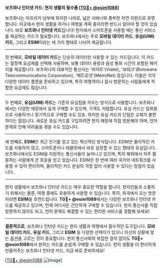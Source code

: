 **보츠와나 인터넷 카드: 현지 생활의 필수품 [[TG💪+ @esim1088](https://t.me/s/esim1088)]**

보츠와나는 아프리카 남부에 위치한 나라로, 넓은 사바나와 풍부한 자연 자원으로 유명합니다. 이곳에서 현지 생활을 하거나 여행을 계획 중이라면 반드시 알아야 할 것이 있습니다. 바로 **보츠와나 인터넷 카드**입니다! 현지에서 스마트폰을 사용할 때는 통신 서비스를 제공하는 카드가 필요합니다. 보츠와나에서는 주로 **모바일 데이터 카드**, **유심(UIM) 카드**, 그리고 **ESIM**이라는 세 가지 형태로 나뉘어 제공됩니다.

---

첫 번째로, **모바일 데이터 카드**는 단순히 데이터만 사용할 수 있는 카드입니다. 이 카드는 월정액 요금제를 선택해 사용하며, 보통 데이터 용량과 음성 통화 시간이 포함된 패키지를 제공합니다. 보츠와나의 대표적인 통신사는 '비아트'(Viatel), '보테크'(Botswana Telecommunications Corporation), '메트로넷'(MetroNet) 등입니다. 이들은 각각 다양한 데이터 플랜을 준비하고 있으며, 특히 여행객이나 잠시 방문하는 사람들에게 적합한 요금제도 많습니다.

---

두 번째로, **유심(UIM) 카드**는 기존의 유심칩을 끼우는 방식으로 사용합니다. 보츠와나에서는 다양한 매장에서 쉽게 구매할 수 있으며, 가격도 저렴합니다. 유심 카드는 일회용으로 사용하거나 장기적으로 구매할 수도 있죠. 하지만 유심 카드의 단점은 교체가 불편하다는 점입니다. 새로운 유심 카드를 구입하려면 현지 매장에 직접 방문해야 하며, 언어 문제로 인해 어려움을 겪을 수도 있습니다.

---

세 번째로, **ESIM**은 최근 인기를 얻고 있는 혁신적인 방식입니다. ESIM은 물리적인 카드를 사용하지 않고, 스마트폰이나 태블릿에서 바로 설정할 수 있는 형태의 유심입니다. 보츠와나에서도 ESIM을 지원하는 통신사들이 늘어나고 있으며, 특히 해외에서 자주 활동하는 사람에게 큰 호응을 얻고 있습니다. ESIM은 한 번에 여러 국가의 네트워크를 사용할 수 있어 편리하며, 물리적인 카드 분실의 걱정 없이 사용할 수 있다는 장점이 있습니다.

---

현지 생활에서 보츠와나 인터넷 카드는 매우 중요한 역할을 합니다. 현지인들과 소통하기 위해서는 물론, 여행 중에도 유용하게 사용할 수 있습니다. 특히, 외국에서 오는 방문자라면 **ESIM**을 추천드립니다. **TG💪+ @esim1088**에서는 다양한 보츠와나 인터넷 카드를 제공하고 있으며, 언제 어디서든 간단하게 구매할 수 있습니다. 현지 통신사를 직접 방문하지 않아도 되고, 언어 문제도 해결할 수 있는 편리한 서비스를 경험해 보세요!

---

**결론적으로**, 보츠와나 인터넷 카드는 현지 생활과 여행에서 필수적인 도구입니다. **모바일 데이터 카드**, **유심 카드**, 그리고 **ESIM** 등 다양한 선택지가 있으니 자신의 상황에 맞는 옵션을 고르는 것이 중요합니다. 현지 통신사와의 복잡한 절차 없이도 **TG💪+ @esim1088**에서 원하는 카드를 손쉽게 구매할 수 있습니다. 현지 생활을 더 편리하게 만들어주는 보츠와나 인터넷 카드, 지금 바로 준비하세요!

[[TG💪+ @esim1088](https://t.me/s/esim1088) ![Image](https://i.postimg.cc/Y0z9fWf4/image.png)]